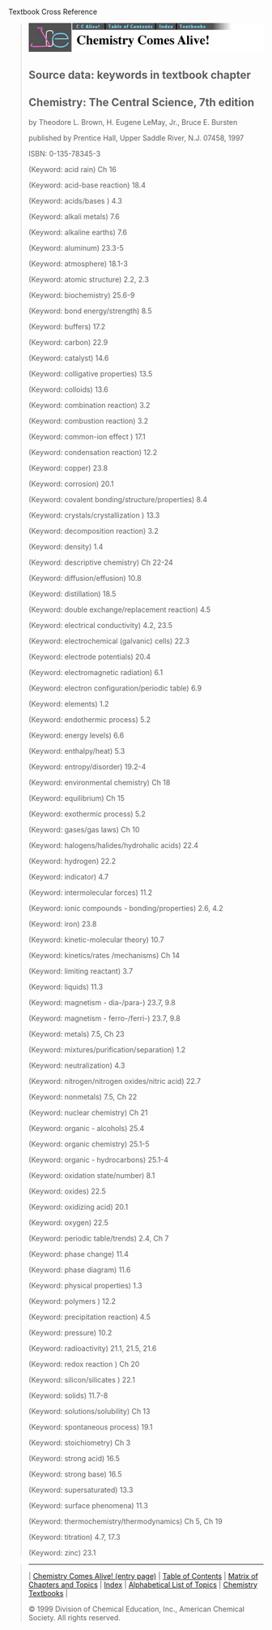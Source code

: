 





 Textbook Cross Reference
 



> ![Chemistry Comes Alive!](ccahead.gif)
> 
> 
> 
> 
> 
> 
> 
> ## Source data: keywords in textbook chapter
> 
> 
> 
> 
> ## Chemistry: The Central Science, 7th edition
>  
>  by Theodore L. Brown, H. Eugene LeMay, Jr., Bruce E. Bursten
>  
>  published by Prentice Hall, Upper Saddle River, N.J. 07458, 1997
>  
>  ISBN: 0-135-78345-3
> 
> 
> 
>  (Keyword: acid rain) Ch 16
>    
> 
>  (Keyword: acid-base reaction) 18.4
>    
> 
>  (Keyword: acids/bases ) 4.3
>    
> 
>  (Keyword: alkali metals) 7.6
>    
> 
>  (Keyword: alkaline earths) 7.6
>    
> 
>  (Keyword: aluminum) 23.3-5
>    
> 
>  (Keyword: atmosphere) 18.1-3
>    
> 
>  (Keyword: atomic structure) 2.2, 2.3
>    
> 
>  (Keyword: biochemistry) 25.6-9
>    
> 
>  (Keyword: bond energy/strength) 8.5
>    
> 
>  (Keyword: buffers) 17.2
>    
> 
>  (Keyword: carbon) 22.9
>    
> 
>  (Keyword: catalyst) 14.6
>    
> 
>  (Keyword: colligative properties) 13.5
>    
> 
>  (Keyword: colloids) 13.6
>    
> 
>  (Keyword: combination reaction) 3.2
>    
> 
>  (Keyword: combustion reaction) 3.2
>    
> 
>  (Keyword: common-ion effect ) 17.1
>    
> 
>  (Keyword: condensation reaction) 12.2
>    
> 
>  (Keyword: copper) 23.8
>    
> 
>  (Keyword: corrosion) 20.1
>    
> 
>  (Keyword: covalent bonding/structure/properties) 8.4
>    
> 
>  (Keyword: crystals/crystallization ) 13.3
>    
> 
>  (Keyword: decomposition reaction) 3.2
>    
> 
>  (Keyword: density) 1.4
>    
> 
>  (Keyword: descriptive chemistry) Ch 22-24
>    
> 
>  (Keyword: diffusion/effusion) 10.8
>    
> 
>  (Keyword: distillation) 18.5
>    
> 
>  (Keyword: double exchange/replacement reaction) 4.5
>    
> 
>  (Keyword: electrical conductivity) 4.2, 23.5
>    
> 
>  (Keyword: electrochemical (galvanic) cells) 22.3
>    
> 
>  (Keyword: electrode potentials) 20.4
>    
> 
>  (Keyword: electromagnetic radiation) 6.1
>    
> 
>  (Keyword: electron configuration/periodic table) 6.9
>    
> 
>  (Keyword: elements) 1.2
>    
> 
>  (Keyword: endothermic process) 5.2
>    
> 
>  (Keyword: energy levels) 6.6
>    
> 
>  (Keyword: enthalpy/heat) 5.3
>    
> 
>  (Keyword: entropy/disorder) 19.2-4
>    
> 
>  (Keyword: environmental chemistry) Ch 18
>    
> 
>  (Keyword: equilibrium) Ch 15
>    
> 
>  (Keyword: exothermic process) 5.2
>    
> 
>  (Keyword: gases/gas laws) Ch 10
>    
> 
>  (Keyword: halogens/halides/hydrohalic acids) 22.4
>    
> 
>  (Keyword: hydrogen) 22.2
>    
> 
>  (Keyword: indicator) 4.7
>    
> 
>  (Keyword: intermolecular forces) 11.2
>    
> 
>  (Keyword: ionic compounds - bonding/properties) 2.6, 4.2
>    
> 
>  (Keyword: iron) 23.8
>    
> 
>  (Keyword: kinetic-molecular theory) 10.7
>    
> 
>  (Keyword: kinetics/rates /mechanisms) Ch 14
>    
> 
>  (Keyword: limiting reactant) 3.7
>    
> 
>  (Keyword: liquids) 11.3
>    
> 
>  (Keyword: magnetism - dia-/para-) 23.7, 9.8
>    
> 
>  (Keyword: magnetism - ferro-/ferri-) 23.7, 9.8
>    
> 
>  (Keyword: metals) 7.5, Ch 23
>    
> 
>  (Keyword: mixtures/purification/separation) 1.2
>    
> 
>  (Keyword: neutralization) 4.3
>    
> 
>  (Keyword: nitrogen/nitrogen oxides/nitric acid) 22.7
>    
> 
>  (Keyword: nonmetals) 7.5, Ch 22
>    
> 
>  (Keyword: nuclear chemistry) Ch 21
>    
> 
>  (Keyword: organic - alcohols) 25.4
>    
> 
>  (Keyword: organic chemistry) 25.1-5
>    
> 
>  (Keyword: organic - hydrocarbons) 25.1-4
>    
> 
>  (Keyword: oxidation state/number) 8.1
>    
> 
>  (Keyword: oxides) 22.5
>    
> 
>  (Keyword: oxidizing acid) 20.1
>    
> 
>  (Keyword: oxygen) 22.5
>    
> 
>  (Keyword: periodic table/trends) 2.4, Ch 7
>    
> 
>  (Keyword: phase change) 11.4
>    
> 
>  (Keyword: phase diagram) 11.6
>    
> 
>  (Keyword: physical properties) 1.3
>    
> 
>  (Keyword: polymers ) 12.2
>    
> 
>  (Keyword: precipitation reaction) 4.5
>    
> 
>  (Keyword: pressure) 10.2
>    
> 
>  (Keyword: radioactivity) 21.1, 21.5, 21.6
>    
> 
>  (Keyword: redox reaction ) Ch 20
>    
> 
>  (Keyword: silicon/silicates ) 22.1
>    
> 
>  (Keyword: solids) 11.7-8
>    
> 
>  (Keyword: solutions/solubility) Ch 13
>    
> 
>  (Keyword: spontaneous process) 19.1
>    
> 
>  (Keyword: stoichiometry) Ch 3
>    
> 
>  (Keyword: strong acid) 16.5
>    
> 
>  (Keyword: strong base) 16.5
>    
> 
>  (Keyword: supersaturated) 13.3
>    
> 
>  (Keyword: surface phenomena) 11.3
>    
> 
>  (Keyword: thermochemistry/thermodynamics) Ch 5, Ch 19
>    
> 
>  (Keyword: titration) 4.7, 17.3
>    
> 
>  (Keyword: zinc) 23.1



> ---
> 
> 
>  |
>  [Chemistry Comes Alive! (entry page)](../INDEX.HTM) 
>  |
>  [Table of Contents](../CONTENTS.HTM) 
>  |
>  [Matrix of Chapters and Topics](../MATRIX.HTM) 
>  |
>  [Index](../WORDS.HTM) 
>  |
>  [Alphabetical List of Topics](../ALPHATOP.HTM) 
>  |
>  [Chemistry Textbooks](../BOOKS.HTM) 
>  |
>  
>  © 1999 Division of Chemical Education, Inc.,
American Chemical Society. All rights reserved.





